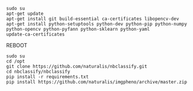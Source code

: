 
    sudo su
    apt-get update
    apt-get install git build-essential ca-certificates libopencv-dev 
    apt-get install python-setuptools python-dev python-pip python-numpy python-opencv python-pyfann python-sklearn python-yaml 
    update-ca-certificates 

REBOOT

    sudo su
    cd /opt
    git clone https://github.com/naturalis/nbclassify.git
    cd nbclassify/nbclassify
    pip install -r requirements.txt
    pip install https://github.com/naturalis/imgpheno/archive/master.zip
